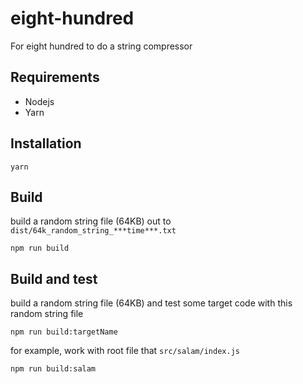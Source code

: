 # eight-hundred
For eight hundred to do a string compressor

## Requirements
* Nodejs
* Yarn

## Installation
```shell
yarn
```

## Build
build a random string file (64KB) out to `dist/64k_random_string_***time***.txt`
```shell
npm run build
```

## Build and test
build a random string file (64KB) and test some target code with this random string file
```shell
npm run build:targetName
```
for example, work with root file that `src/salam/index.js`
```shell
npm run build:salam
```
